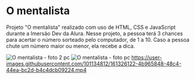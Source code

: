 # O mentalista
 Projeto "O mentalista" realizado com uso de HTML, CSS e JavaScript durante a Imersão Dev da Alura.
 Nesse projeto, a pessoa terá 3 chances para acertar o número sorteado pelo computador, de 1 a 10. 
 Caso a pessoa chute um número maior ou menor, ela recebe a dica. 
 
![O mentalista - foto 2 pc](https://user-images.githubusercontent.com/101134812/161326111-565c2fea-b72c-448c-9013-ccec86d931e6.png)
![O mentalista - foto pc](https://user-images.githubusercontent.com/101134812/161326117-a4944c58-25a6-4015-b32e-a4935babbb85.png)
https://user-images.githubusercontent.com/101134812/161326122-4b965848-48c4-44ea-bc2d-b4c4dcb09224.mp4

